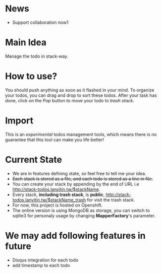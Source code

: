# News
+ Support collaboration now1

# Main Idea
Manage the todo in stack-way.

# How to use?
You should push anything as soon as it flashed in your mind. To organize your todos, you can drag and drop to sort these todos. After your task has done, click on the *Pop* button to move your todo to *trash stack*. 

# Import
This is an *experimental* todos management tools, which means there is no guarantee that this tool can make you life better!

# Current State
+ We are in features defining state, so feel free to tell me your idea.
+ ~~Each stack is stored as a file, and each todo is stored as a line in file.~~
+ You can create your stack by appending by the end of URL i.e http://stack-todos.lanyitin.tw/$stackName.
+ Every stack, **including trash stack**, is **public**, http://stack-todos.lanyitin.tw/$stackName_trash for visit the trash stack.
+ For now, this project is hosted on Openshift.
+ The online version is using MongoDB as storage, you can switch to sqlite3 for personaly usage by changing __MapperFactory__'s parameter.

# We may add following features in future
+ Disqus integration for each todo
+ add timestamp to each todo
